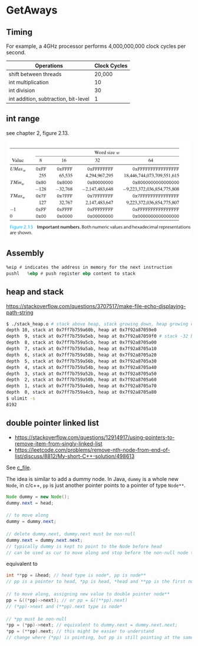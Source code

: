 # GetAways
## Timing

For example, a 4GHz processor performs 4,000,000,000 clock cycles per second.

Operations|Clock Cycles
-|-
shift between threads|20,000
int multiplication|10
int division|30
int addition, subtraction, bit-level|1

## int range

see chapter 2, figure 2.13.

![](./02.information/int.range.png)

## Assembly

```asm
%eip # indicates the address in memory for the next instruction
pushl   %ebp # push register ebp content to stack
```

## heap and stack

https://stackoverflow.com/questions/3707517/make-file-echo-displaying-path-string

```bash
$ ./stack_heap.o # stack above heap, stack growing down, heap growing up
depth 10, stack at 0x7ff7b759a60b, heap at 0x7f92a87059e0
depth  9, stack at 0x7ff7b759a5eb, heap at 0x7f92a87059f0 # stack -32 bytes, heap +16 bytes
depth  8, stack at 0x7ff7b759a5cb, heap at 0x7f92a8705a00
depth  7, stack at 0x7ff7b759a5ab, heap at 0x7f92a8705a10
depth  6, stack at 0x7ff7b759a58b, heap at 0x7f92a8705a20
depth  5, stack at 0x7ff7b759a56b, heap at 0x7f92a8705a30
depth  4, stack at 0x7ff7b759a54b, heap at 0x7f92a8705a40
depth  3, stack at 0x7ff7b759a52b, heap at 0x7f92a8705a50
depth  2, stack at 0x7ff7b759a50b, heap at 0x7f92a8705a60
depth  1, stack at 0x7ff7b759a4eb, heap at 0x7f92a8705a70
depth  0, stack at 0x7ff7b759a4cb, heap at 0x7f92a8705a80
$ ulimit -s
8192
```

## double pointer linked list

- https://stackoverflow.com/questions/12914917/using-pointers-to-remove-item-from-singly-linked-list
- https://leetcode.com/problems/remove-nth-node-from-end-of-list/discuss/8812/My-short-C++-solution/498613

See [c_file](./c/double_pointer.c).

The idea is similar to add a dummy node. In Java, `dummy` is a whole new `Node`, in c/c++, `pp` is just another pointer points to a pointer of type `Node**`.

```java
Node dummy = new Node();
dummy.next = head;

// to move along
dummy = dummy.next;

// delete dummy.next, dummy.next must be non-null
dummy.next = dummy.next.next;
// typically dummy is kept to point to the Node before head
// can be used as cur to move along and stop before the non-null node to be deleted
```
equivalent to 
```c
int **pp = &head; // head type is node*, pp is node**
// pp is a pointer to head, *pp is head, *head and **pp is the first node

// to move along, assigning new value to double pointer node**
pp = &((*pp)->next); // or pp = &((**pp).next)
// (*pp)->next and (**pp).next type is node*

// *pp must be non-null
*pp = (*pp)->next; // equivalent to dummy.next = dummy.next.next;
*pp = (**pp).next; // this might be easier to understand
// change where (*pp) is pointing, but pp is still pointing at the same
```
